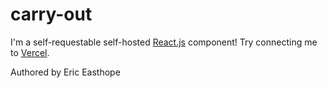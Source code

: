 # carry-out

I'm a self-requestable self-hosted [React.js](https://reactjs.org) component! Try connecting me to [Vercel](https://vercel.com/).

Authored by Eric Easthope
